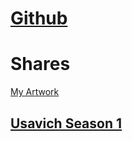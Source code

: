 # [Github](https://github.com/MuyZan)

# Shares

[My Artwork](www.muyzan.com)

[Usavich Season 1](https://www.youtube.com/watch?v=kGI-Ealzs84)
-----
